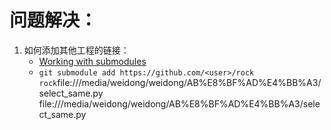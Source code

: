# 问题解决：

1. 如何添加其他工程的链接：
    * [Working with submodules](https://github.com/blog/2104-working-with-submodules)
    * ```git submodule add https://github.com/<user>/rock rock```file:///media/weidong/weidong/AB%E8%BF%AD%E4%BB%A3/select_same.py
file:///media/weidong/weidong/AB%E8%BF%AD%E4%BB%A3/select_same.py
